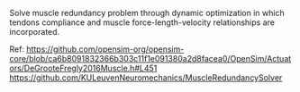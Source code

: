 Solve muscle redundancy problem through dynamic optimization in which tendons compliance and muscle force-length-velocity relationships are incorporated.

Ref:
https://github.com/opensim-org/opensim-core/blob/ca6b8091832366b303c11f1e091380a2d8facea0/OpenSim/Actuators/DeGrooteFregly2016Muscle.h#L451
https://github.com/KULeuvenNeuromechanics/MuscleRedundancySolver
